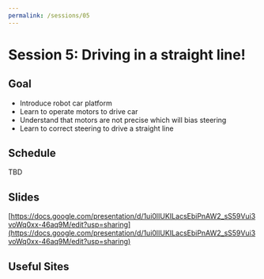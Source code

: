 ```yaml
---
permalink: /sessions/05
---
```

# Session 5: Driving in a straight line!

## Goal

- Introduce robot car platform
- Learn to operate motors to drive car 
- Understand that motors are not precise which will bias steering
- Learn to correct steering to drive a straight line

## Schedule

TBD

## Slides

[https://docs.google.com/presentation/d/1ui0lIUKILacsEbiPnAW2_sS59Vui3voWq0xx-46aq9M/edit?usp=sharing](https://docs.google.com/presentation/d/1ui0lIUKILacsEbiPnAW2_sS59Vui3voWq0xx-46aq9M/edit?usp=sharing)

## Useful Sites




